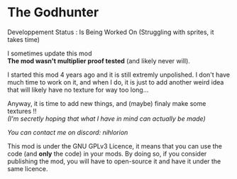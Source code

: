 # The Godhunter
Developpement Status : Is Being Worked On (Struggling with sprites, it takes time)

I sometimes update this mod   
**The mod wasn't multiplier proof tested** (and likely never will).

I started this mod 4 years ago and it is still extremly unpolished. I don't have much time to work on it, and when I do, it is just to add another weird idea that will likely have no texture for way too long...

Anyway, it is time to add new things, and (maybe) finaly make some textures !!\
_(I'm secretly hoping that what I have in mind can actually be made)_


_You can contact me on discord: nihlorion_


This mod is under the GNU GPLv3 Licence, it means that you can use the code (and **only** the code) in your mods. By doing so, if you consider publishing the mod, you will have to open-source it and have it under the same licence.
